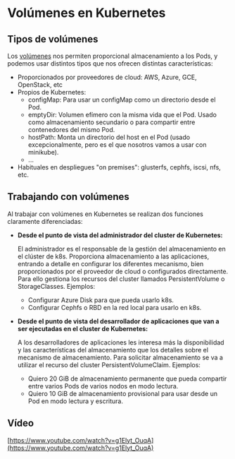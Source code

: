 # Volúmenes en Kubernetes

## Tipos de volúmenes 

Los [volúmenes](https://kubernetes.io/docs/concepts/storage/volumes/) nos permiten proporcional almacenamiento a los Pods, y podemos usar distintos tipos que nos ofrecen distintas características:

* Proporcionados por proveedores de cloud: AWS, Azure, GCE, OpenStack, etc
* Propios de Kubernetes:
    * configMap: Para usar un configMap como un directorio desde el Pod.
    * emptyDir: Volumen efímero con la misma vida que el Pod. Usado como almacenamiento secundario o para compartir entre contenedores del mismo Pod.
    * hostPath: Monta un directorio del host en el Pod (usado excepcionalmente, pero es el que nosotros vamos a usar con minikube).
    * ...
* Habituales en despliegues "on premises": glusterfs, cephfs, iscsi, nfs, etc.

## Trabajando con volúmenes

Al trabajar con volúmenes en Kubernetes se realizan dos funciones claramente diferenciadas:

* **Desde el punto de vista del administrador del cluster de Kubernetes:**

    El administrador es el responsable de la gestión del almacenamiento en el clúster de k8s. Proporciona almacenamiento a las aplicaciones, entrando a detalle en configurar los diferentes mecanismo, bien proporcionados por el proveedor de cloud o configurados directamente. Para ello gestiona los recursos del cluster llamados PersistentVolume o StorageClasses. Ejemplos:

  * Configurar Azure Disk para que pueda usarlo k8s.
  * Configurar Cephfs o RBD en la red local para usarlo en k8s.

* **Desde el punto de vista del desarrollador de aplicaciones que van a ser ejecutadas en el cluster de Kubernetes:**

    A los desarrolladores de aplicaciones les interesa más la disponibilidad y las características del almacenamiento que los detalles sobre el mecanismo de almacenamiento. Para solicitar almacenamiento se va a utilizar el recurso del cluster PersistentVolumeClaim. Ejemplos:
    
    * Quiero 20 GiB de almacenamiento permanente que pueda compartir entre varios Pods de varios nodos en modo lectura.
    * Quiero 10 GiB de almacenamiento provisional para usar desde un Pod en modo lectura y escritura.

## Vídeo

[https://www.youtube.com/watch?v=g1Elyt_OuqA](https://www.youtube.com/watch?v=g1Elyt_OuqA)

